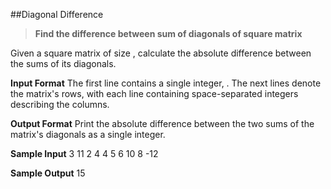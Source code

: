 ##Diagonal Difference
> **Find the difference between sum of diagonals of square matrix**

Given a square matrix of size , calculate the absolute difference between the sums of its diagonals.

**Input Format**
The first line contains a single integer, . The next  lines denote the matrix's rows, with each line containing space-separated integers describing the columns.

**Output Format** 
Print the absolute difference between the two sums of the matrix's diagonals as a single integer.

**Sample Input**
3
11 2 4
4 5 6
10 8 -12

**Sample Output**
15
